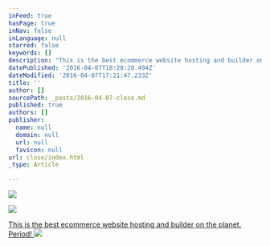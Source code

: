 ```yaml
---
inFeed: true
hasPage: true
inNav: false
inLanguage: null
starred: false
keywords: []
description: "This is the best ecommerce website hosting and builder on the planet. Period!\_"
datePublished: '2016-04-07T18:28:20.494Z'
dateModified: '2016-04-07T17:21:47.233Z'
title: ''
author: []
sourcePath: _posts/2016-04-07-close.md
published: true
authors: []
publisher:
  name: null
  domain: null
  url: null
  favicon: null
url: close/index.html
_type: Article

---
```

![](https://the-grid-user-content.s3-us-west-2.amazonaws.com/1cec70a7-7160-4ba1-b642-27aeaae0774a.jpg)

  
  
![](https://the-grid-user-content.s3-us-west-2.amazonaws.com/e75f8097-6459-41d1-8db5-d89e8e108d13.png)

[This is the best ecommerce website hosting and builder on the planet. Period! ][0]
![](https://the-grid-user-content.s3-us-west-2.amazonaws.com/c99924f7-d3ab-453e-a62a-5b8f6c9ec653.jpg)

[0]: http://1.shopifytrack.com/aff_c?offer_id=2&aff_id=7529